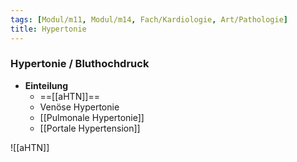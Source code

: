 ```yaml
---
tags: [Modul/m11, Modul/m14, Fach/Kardiologie, Art/Pathologie]
title: Hypertonie
---
```

### Hypertonie / Bluthochdruck
- **Einteilung**
	- ==[[aHTN]]==
	- Venöse Hypertonie
	- [[Pulmonale Hypertonie]]
	- [[Portale Hypertension]]

![[aHTN]]